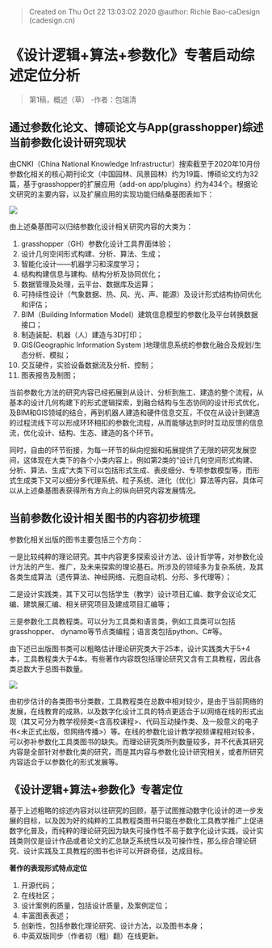 


> Created on Thu Oct 22 13:03:02 2020 @author: Richie Bao-caDesign (cadesign.cn)
# 《设计逻辑+算法+参数化》专著启动综述定位分析
> 第1稿，概述（草） -作者：包瑞清
## 通过参数化论文、博硕论文与App(grasshopper)综述当前参数化设计研究现状
由CNKI（China National Knowledge Infrastructur）搜索截至于2020年10月份参数化相关的核心期刊论文（中国园林、风景园林）约为19篇、博硕论文约为32篇，基于grasshopper的扩展应用（add-on app/plugins）约为434个。根据论文研究的主要内容，以及扩展应用的实现功能归结桑基图表如下：

![](https://github.com/richieBao/python-urbanPlanning/blob/master/images/parametrization_01.jpg)

由上述桑基图可以归结参数化设计相关研究内容的大类为：
1. grasshopper（GH）参数化设计工具界面体验；
2. 设计几何空间形式构建、分析、算法、生成；
3. 智能化设计——机器学习和深度学习；
4. 结构构建信息与建构、结构分析及协同优化；
5. 数据管理及处理，云平台、数据库及运算；
6. 可持续性设计（气象数据、热、风、光、声、能源）及设计形式结构协同优化和评估；
7. BIM（Building Information Model）建筑信息模型的参数化及平台转换数据接口；
8. 制造装配、机器（人）建造与3D打印；
9. GIS(Geographic Information System )地理信息系统的参数化融合及规划/生态分析、模拟；
10. 交互硬件，实验设备数据流及分析、控制；
11. 图表报告及制图；

当前参数化方法的研究内容已经拓展到从设计、分析到施工、建造的整个流程，从基本的设计几何构建下的形式逻辑探索，到融合结构与生态协同的设计形式优化，及BIM和GIS领域的结合，再到机器人建造和硬件信息交互，不仅在从设计到建造的过程流线下可以形成环环相扣的参数化流程，从而能够达到时时互动反馈的信息流，优化设计、结构、生态、建造的各个环节。

同时，自由的环节衔接，为每一环节的纵向挖掘和拓展提供了无限的研究发展空间，这体现在大类下的各个小类内容上，例如第2类的“设计几何空间形式构建、分析、算法、生成”大类下可以包括形式生成、表皮细分、专项参数模型等，而形式生成类下又可以细分多代理系统、粒子系统、进化（优化）算法等内容。具体可以从上述桑基图表获得所有方向上的纵向研究内容发展情况。

## 当前参数化设计相关图书的内容初步梳理
参数化相关出版的图书主要包括三个方向：

一是比较纯粹的理论研究。其中内容更多探索设计方法、设计哲学等，对参数化设计方法的产生、推广，及未来探索的理论基石。所涉及的领域多为复杂系统，及其各类生成算法（遗传算法、神经网络、元胞自动机、分形、多代理等）；

二是设计实践类，其下又可以包括学生（教学）设计项目汇编、数字会议论文汇编、建筑展汇编、相关研究项目及建成项目汇编等；

三是参数化工具教程类。可以分为工具类和语言类，例如工具类可以包括grasshopper、 dynamo等节点类编程；语言类包括python、C#等。

由下述已出版图书类可以粗略估计理论研究类大于25本，设计实践类大于5+4本，工具教程类大于4本。有些著作内容既包括理论研究又含有工具教程，因此各类总数大于总图书数量。

![](https://github.com/richieBao/python-urbanPlanning/blob/master/images/parametrization_02.jpg)

由初步估计的各类图书分类数，工具教程类在总数中相对较少，是由于当前网络的发展，在线教育的成熟，以及数字化设计工具的特点更适合于以网络在线的形式出现（其又可分为教学视频类<含高校课程>、代码互动操作类、及一般意义的电子书<未正式出版，但网络传播>）等。在线的参数化设计教学视频课程相对较多，可以弥补参数化工具类图书的缺失。而理论研究类所列数量较多，并不代表其研究内容是全部针对参数化类的研究，而是其内容与参数化设计研究相关，或者所研究内容适合于以参数化的形式发展等。

## 《设计逻辑+算法+参数化》专著定位
基于上述粗略的综述内容对以往研究的回顾，基于试图推动数字化设计的进一步发展的目标，以及因为好的纯粹的工具教程类图书只能在参数化工具教学推广上促进数字化普及，而纯粹的理论研究因为缺失可操作性不易于数字化设计实践，设计实践类则仅是设计作品或者论文的汇总缺乏系统性以及可操作性，那么综合理论研究、设计实践及工具教程的图书也许可以开辟奇径，达成目标。

**著作的表现形式特点定位**

1. 开源代码；
2. 在线社区；
3. 设计案例的质量，包括设计质量，及案例定位；
4. 丰富图表表述；
5. 创新性，包括参数化理论研究、设计方法，以及图书本身；
6. 中英双版同步（作者初（粗）翻）在线更新。
<!--stackedit_data:
eyJoaXN0b3J5IjpbMTc1NDgzNzEyMCwyMDYxNjQwMDk2LC0xMT
c5NjY3MTg2LDEzMDM1MTYyNTQsMTc4OTI5NDY5LC0xNjU2MzE5
NjczLDE0NjI5MDYyNzYsNzMwOTk4MTE2XX0=
-->